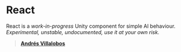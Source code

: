 # React

React is a *work-in-progress* Unity component for simple AI behaviour.
*Experimental, unstable, undocumented, use it at your own risk.*

> **[Andrés Villalobos](http://twitter.com/matnesis)**
